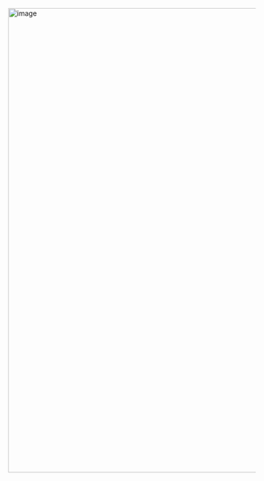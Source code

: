 <img width="1448" height="944" alt="image" src="https://github.com/user-attachments/assets/49dcb996-6cc4-4c7a-a607-6d73630fe3b0" />
